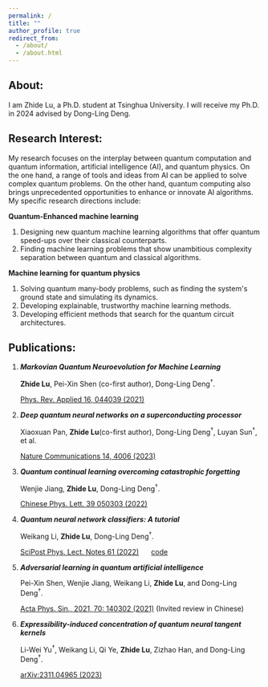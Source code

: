 ```yaml
---
permalink: /
title: ""
author_profile: true
redirect_from: 
  - /about/
  - /about.html
---
```


## About:

I am Zhide Lu, a Ph.D. student at Tsinghua University. I will receive my Ph.D. in 2024 advised by Dong-Ling Deng.

## Research Interest:

My research focuses on the interplay between quantum computation and quantum information, artificial intelligence (AI), and quantum physics. On the one hand, a range of tools and ideas from AI can be applied to solve complex quantum problems. On the other hand, quantum computing also brings unprecedented opportunities to enhance or innovate AI algorithms. 
My specific research directions include:

**Quantum-Enhanced machine learning**

1. Designing new quantum machine learning algorithms that offer quantum speed-ups over their classical counterparts.
2. Finding machine learning problems that show unambitious complexity separation between quantum and classical algorithms.

**Machine learning for quantum physics**

1. Solving quantum many-body problems, such as finding the system's ground state and simulating its dynamics. 
2. Developing explainable, trustworthy machine learning methods. 
3. Developing efficient methods that search for the quantum circuit architectures.

## Publications:

1. ***Markovian Quantum Neuroevolution for Machine Learning***
   
   **Zhide Lu**, Pei-Xin Shen (co-first author), Dong-Ling Deng<sup>$\dagger$</sup>.

   [Phys. Rev. Applied 16, 044039 (2021)](https://journals.aps.org/prapplied/abstract/10.1103/PhysRevApplied.16.044039) 

2. ***Deep quantum neural networks on a superconducting processor***

   Xiaoxuan Pan, **Zhide Lu**(co-first author), Dong-Ling Deng<sup>$\dagger$</sup>, Luyan Sun<sup>$\dagger$</sup>, et al.

   [Nature Communications 14, 4006 (2023)](https://www.nature.com/articles/s41467-023-39785-8)


3. ***Quantum continual learning overcoming catastrophic forgetting***

   Wenjie Jiang, **Zhide Lu**, Dong-Ling Deng<sup>$\dagger$</sup>.

   [Chinese Phys. Lett. 39 050303 (2022)](https://iopscience.iop.org/article/10.1088/0256-307X/39/5/050303)

4. ***Quantum neural network classifiers: A tutorial***

   Weikang Li, **Zhide Lu**, Dong-Ling Deng<sup>$\dagger$</sup>.

   [SciPost Phys. Lect. Notes 61 (2022)](https://scipost.org/SciPostPhysLectNotes.61)  $\quad$
   [code](https://github.com/LWKJJONAK/Quantum_Neural_Network_Classifiers)


5. ***Adversarial learning in quantum artificial intelligence***

   Pei-Xin Shen, Wenjie Jiang, Weikang Li, **Zhide Lu**, and Dong-Ling Deng<sup>$\dagger$</sup>.
 
   [Acta Phys. Sin., 2021, 70: 140302 (2021)](https://wulixb.iphy.ac.cn/en/article/doi/10.7498/aps.70.20210789) (Invited review in Chinese)

6. ***Expressibility-induced concentration of quantum neural tangent kernels***

   Li-Wei Yu<sup>$\dagger$</sup>, Weikang Li, Qi Ye, **Zhide Lu**, Zizhao Han, and Dong-Ling Deng<sup>$\dagger$</sup>.

   [arXiv:2311.04965 (2023)](https://arxiv.org/abs/2311.04965)









   

